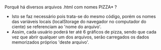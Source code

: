 Porquê há diversos arquivos .html com nomes PIZZA* ?
   -    Isto se faz necessário pois trata-se do mesmo código, porém os nomes das variáveis locais (localStorage do navegador no computador do ciente) se referenciam ao 'nome do arquivo'.
   -    Assim, cada usuário poderá ter até 6 gráficos de pizza, sendo que cada vez que abrir qualquer um dos arquivos, serão carregados os dados memorizados próprios 'deste arquivo'.
